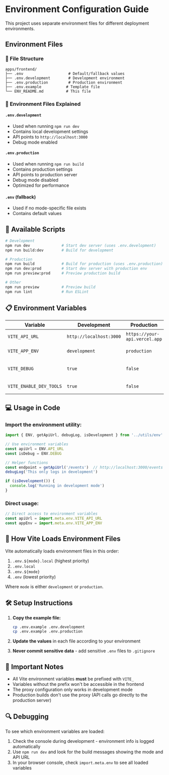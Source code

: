 # Environment Configuration Guide

This project uses separate environment files for different deployment environments.

## Environment Files

### 📁 File Structure
```
apps/frontend/
├── .env                    # Default/fallback values
├── .env.development        # Development environment
├── .env.production         # Production environment
├── .env.example           # Template file
└── ENV_README.md          # This file
```

### 🔧 Environment Files Explained

#### `.env.development`
- Used when running `npm run dev`
- Contains local development settings
- API points to `http://localhost:3000`
- Debug mode enabled

#### `.env.production` 
- Used when running `npm run build`
- Contains production settings
- API points to production server
- Debug mode disabled
- Optimized for performance

#### `.env` (fallback)
- Used if no mode-specific file exists
- Contains default values

## 🚀 Available Scripts

```bash
# Development
npm run dev              # Start dev server (uses .env.development)
npm run build:dev        # Build for development

# Production  
npm run build            # Build for production (uses .env.production)
npm run dev:prod         # Start dev server with production env
npm run preview:prod     # Preview production build

# Other
npm run preview          # Preview build
npm run lint             # Run ESLint
```

## 📋 Environment Variables

| Variable | Development | Production | Description |
|----------|------------|------------|-------------|
| `VITE_API_URL` | `http://localhost:3000` | `https://your-api.vercel.app` | Backend API URL |
| `VITE_APP_ENV` | `development` | `production` | Current environment |
| `VITE_DEBUG` | `true` | `false` | Enable debug logging |
| `VITE_ENABLE_DEV_TOOLS` | `true` | `false` | Enable dev tools |

## 💻 Usage in Code

### Import the environment utility:
```javascript
import { ENV, getApiUrl, debugLog, isDevelopment } from '../utils/env'

// Use environment variables
const apiUrl = ENV.API_URL
const isDebug = ENV.DEBUG

// Helper functions
const endpoint = getApiUrl('/events')  // http://localhost:3000/events
debugLog('This only logs in development')

if (isDevelopment()) {
  console.log('Running in development mode')
}
```

### Direct usage:
```javascript
// Direct access to environment variables
const apiUrl = import.meta.env.VITE_API_URL
const appEnv = import.meta.env.VITE_APP_ENV
```

## 🔄 How Vite Loads Environment Files

Vite automatically loads environment files in this order:

1. `.env.${mode}.local` (highest priority)
2. `.env.local` 
3. `.env.${mode}`
4. `.env` (lowest priority)

Where `mode` is either `development` or `production`.

## 🛠️ Setup Instructions

1. **Copy the example file:**
   ```bash
   cp .env.example .env.development
   cp .env.example .env.production
   ```

2. **Update the values** in each file according to your environment

3. **Never commit sensitive data** - add sensitive `.env` files to `.gitignore`

## 🚨 Important Notes

- All Vite environment variables **must** be prefixed with `VITE_`
- Variables without the prefix won't be accessible in the frontend
- The proxy configuration only works in development mode
- Production builds don't use the proxy (API calls go directly to the production server)

## 🔍 Debugging

To see which environment variables are loaded:

1. Check the console during development - environment info is logged automatically
2. Use `npm run dev` and look for the build messages showing the mode and API URL
3. In your browser console, check `import.meta.env` to see all loaded variables
